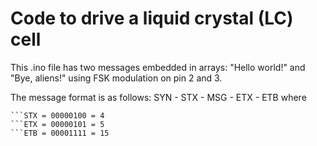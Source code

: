 # Code to drive a liquid crystal (LC) cell

This .ino file has two messages embedded in arrays: "Hello world!" and "Bye, aliens!" using FSK modulation on pin 2 and 3.

The message format is as follows: SYN - STX - MSG - ETX - ETB
where
```SYN = 00010101 = 21
```STX = 00000100 = 4
```ETX = 00000101 = 5
```ETB = 00001111 = 15

